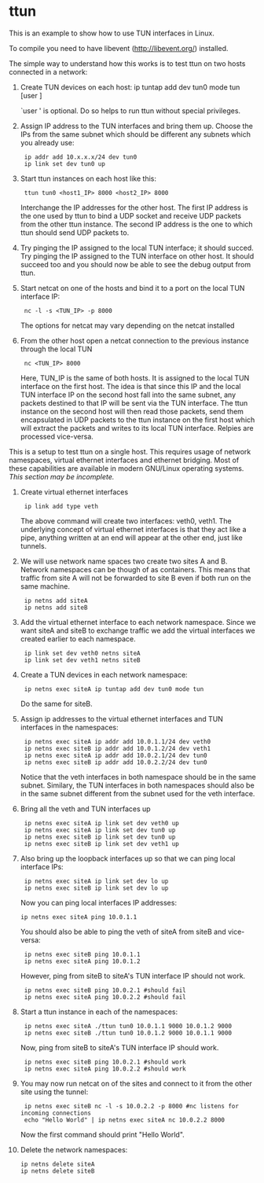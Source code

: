 ttun
====

This is an example to show how to use TUN interfaces in Linux.

To compile you need to have libevent (http://libevent.org/) installed.

The simple way to understand how this works is to test ttun on two hosts
connected in a network:
1. Create TUN devices on each host:
    ip tuntap add dev tun0 mode tun [user <username>]

   `user <username>' is optional.  Do so helps to run ttun without special
   privileges.

2. Assign IP address to the TUN interfaces and bring them up.  Choose the IPs
   from the same subnet which should be different any subnets which you already use:

        ip addr add 10.x.x.x/24 dev tun0
        ip link set dev tun0 up

3. Start ttun instances on each host like this:

        ttun tun0 <host1_IP> 8000 <host2_IP> 8000

   Interchange the IP addresses for the other host.  The first IP address is the
   one used by ttun to bind a UDP socket and receive UDP packets from the other
   ttun instance.  The second IP address is the one to which ttun should send
   UDP packets to.

4. Try pinging the IP assigned to the local TUN interface; it should succed.  Try
   pinging the IP assigned to the TUN interface on other host.  It should
   succeed too and you should now be able to see the debug output from ttun.

5. Start netcat on one of the hosts and bind it to a port on the local TUN interface IP:

        nc -l -s <TUN_IP> -p 8000

   The options for netcat may vary depending on the netcat installed

6. From the other host open a netcat connection to the previous
   instance through the local TUN

        nc <TUN_IP> 8000

   Here, TUN_IP is the same of both hosts.  It is assigned to the local TUN
   interface on the first host.  The idea is that since this IP and the local
   TUN interface IP on the second host fall into the same subnet, any packets
   destined to that IP will be sent via the TUN interface.  The ttun instance on
   the second host will then read those packets, send them encapsulated in UDP
   packets to the ttun instance on the first host which will extract the packets
   and writes to its local TUN interface.  Relpies are processed vice-versa.

This is a setup to test ttun on a single host.  This requires usage of network
namespaces, virtual ethernet interfaces and ethernet bridging.  Most of these
capabilities are available in modern GNU/Linux operating systems.  *This section
may be incomplete.*

1. Create virtual ethernet interfaces

        ip link add type veth

   The above command will create two interfaces: veth0, veth1.  The underlying
   concept of virtual ethernet interfaces is that they act like a pipe, anything
   written at an end will appear at the other end, just like tunnels.

2. We will use network name spaces two create two sites A and B.  Network
   namespaces can be though of as containers.  This means that traffic from site
   A will not be forwarded to site B even if both run on the same machine.

        ip netns add siteA
        ip netns add siteB

3. Add the virtual ethernet interface to each network namespace.  Since we want
   siteA and siteB to exchange traffic we add the virtual interfaces we created
   earlier to each namespace.

        ip link set dev veth0 netns siteA
        ip link set dev veth1 netns siteB

4. Create a TUN devices in each network namespace:

        ip netns exec siteA ip tuntap add dev tun0 mode tun

   Do the same for siteB.

5. Assign ip addresses to the virtual ethernet interfaces and TUN interfaces in
   the namespaces:

        ip netns exec siteA ip addr add 10.0.1.1/24 dev veth0
        ip netns exec siteB ip addr add 10.0.1.2/24 dev veth1
        ip netns exec siteA ip addr add 10.0.2.1/24 dev tun0
        ip netns exec siteB ip addr add 10.0.2.2/24 dev tun0

   Notice that the veth interfaces in both namespace should be in the same
   subnet.  Similary, the TUN interfaces in both namespaces should also be in
   the same subnet different from the subnet used for the veth interface.

6. Bring all the veth and TUN interfaces up

        ip netns exec siteA ip link set dev veth0 up
        ip netns exec siteA ip link set dev tun0 up
        ip netns exec siteB ip link set dev tun0 up
        ip netns exec siteB ip link set dev veth1 up

7. Also bring up the loopback interfaces up so that we can ping local interface
   IPs:

        ip netns exec siteA ip link set dev lo up
        ip netns exec siteB ip link set dev lo up

   Now you can ping local interfaces IP addresses:

       ip netns exec siteA ping 10.0.1.1
   
   You should also be able to ping the veth of siteA from siteB and vice-versa:
   
        ip netns exec siteB ping 10.0.1.1
        ip netns exec siteA ping 10.0.1.2

   However, ping from siteB to siteA's TUN interface IP should not work.

        ip netns exec siteB ping 10.0.2.1 #should fail
        ip netns exec siteA ping 10.0.2.2 #should fail

8. Start a ttun instance in each of the namespaces:

        ip netns exec siteA ./ttun tun0 10.0.1.1 9000 10.0.1.2 9000
        ip netns exec siteB ./ttun tun0 10.0.1.2 9000 10.0.1.1 9000

   Now, ping from siteB to siteA's TUN interface IP should work.

        ip netns exec siteB ping 10.0.2.1 #should work
        ip netns exec siteA ping 10.0.2.2 #should work

9. You may now run netcat on of the sites and connect to it from the other site
   using the tunnel:

        ip netns exec siteB nc -l -s 10.0.2.2 -p 8000 #nc listens for incoming connections
        echo "Hello World" | ip netns exec siteA nc 10.0.2.2 8000

   Now the first command should print "Hello World".

10. Delete the network namespaces:

        ip netns delete siteA
        ip netns delete siteB
   
